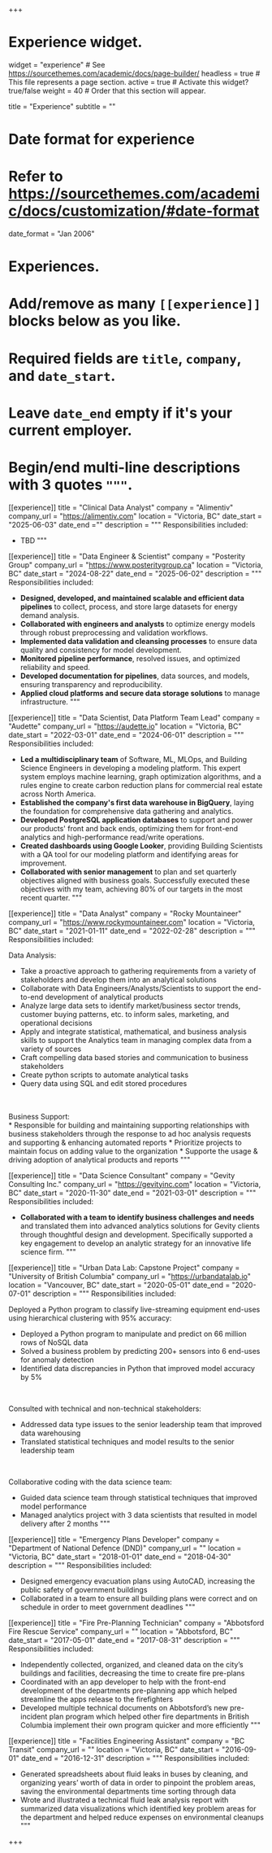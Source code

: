 +++
# Experience widget.
widget = "experience"  # See https://sourcethemes.com/academic/docs/page-builder/
headless = true  # This file represents a page section.
active = true  # Activate this widget? true/false
weight = 40  # Order that this section will appear.

title = "Experience"
subtitle = ""

# Date format for experience
#   Refer to https://sourcethemes.com/academic/docs/customization/#date-format
date_format = "Jan 2006"

# Experiences.
#   Add/remove as many `[[experience]]` blocks below as you like.
#   Required fields are `title`, `company`, and `date_start`.
#   Leave `date_end` empty if it's your current employer.
#   Begin/end multi-line descriptions with 3 quotes `"""`.


[[experience]]
  title = "Clinical Data Analyst"
  company = "Alimentiv"
  company_url = "https://alimentiv.com"
  location = "Victoria, BC"
  date_start = "2025-06-03"
  date_end =""
  description = """
  Responsibilities included:
  * TBD
  """

[[experience]]
  title = "Data Engineer & Scientist"
  company = "Posterity Group"
  company_url = "https://www.posteritygroup.ca"
  location = "Victoria, BC"
  date_start = "2024-08-22"
  date_end = "2025-06-02"
  description = """
  Responsibilities included:
  * **Designed, developed, and maintained scalable and efficient data pipelines** to collect, process, and store large datasets for energy demand analysis.
  * **Collaborated with engineers and analysts** to optimize energy models through robust preprocessing and validation workflows.
  * **Implemented data validation and cleansing processes** to ensure data quality and consistency for model development.
  * **Monitored pipeline performance**, resolved issues, and optimized reliability and speed.
  * **Developed documentation for pipelines**, data sources, and models, ensuring transparency and reproducibility.
  * **Applied cloud platforms and secure data storage solutions** to manage infrastructure.
  """

[[experience]]
  title = "Data Scientist, Data Platform Team Lead"
  company = "Audette"
  company_url = "https://audette.io"
  location = "Victoria, BC"
  date_start = "2022-03-01"
  date_end = "2024-06-01"
  description = """
  Responsibilities included:
  * **Led a multidisciplinary team** of Software, ML, MLOps, and Building Science Engineers in developing a modeling platform. This expert system employs machine learning, graph optimization algorithms, and a rules engine to create carbon reduction plans for commercial real estate across North America.
* **Established the company's first data warehouse in BigQuery**, laying the foundation for comprehensive data gathering and analytics.
* **Developed PostgreSQL application databases** to support and power our products' front and back ends, optimizing them for front-end analytics and high-performance read/write operations.
* **Created dashboards using Google Looker**, providing Building Scientists with a QA tool for our modeling platform and identifying areas for improvement.
* **Collaborated with senior management** to plan and set quarterly objectives aligned with business goals. Successfully executed these objectives with my team, achieving 80% of our targets in the most recent quarter.
  """

[[experience]]
  title = "Data Analyst"
  company = "Rocky Mountaineer"
  company_url = "https://www.rockymountaineer.com"
  location = "Victoria, BC"
  date_start = "2021-01-11"
  date_end = "2022-02-28"
  description = """
  Responsibilities included:
  
  Data Analysis: <br/>
  * Take a proactive approach to gathering requirements from a variety of stakeholders and develop them into an analytical solutions
  * Collaborate with Data Engineers/Analysts/Scientists to support the end-to-end development of analytical products 
  * Analyze large data sets to identify market/business sector trends, customer buying patterns, etc. to inform sales, marketing, and operational decisions
  * Apply and integrate statistical, mathematical, and business analysis skills to support the Analytics team in managing complex data from a variety of sources
  * Craft compelling data based stories and communication to business stakeholders
  * Create python scripts to automate analytical tasks
  * Query data using SQL and edit stored procedures
  <br/> 
  <br/>
 Business Support:
   <br/>
  * Responsible for building and maintaining supporting relationships with business stakeholders through the response to ad hoc analysis requests and supporting & enhancing automated reports
  * Prioritize projects to maintain focus on adding value to the organization
  * Supporte the usage & driving adoption of analytical products and reports
  """

[[experience]]
  title = "Data Science Consultant"
  company = "Gevity Consulting Inc."
  company_url = "https://gevityinc.com"
  location = "Victoria, BC"
  date_start = "2020-11-30"
  date_end = "2021-03-01"
  description = """
  Responsibilities included:
  * **Collaborated with a team to identify business challenges and needs** and translated them into advanced analytics solutions for Gevity clients through thoughtful design and development. Specifically supported a key engagement to develop an analytic strategy for an innovative life science firm.
  """

[[experience]]
  title = "Urban Data Lab: Capstone Project"
  company = "University of British Columbia"
  company_url = "https://urbandatalab.io"
  location = "Vancouver, BC"
  date_start = "2020-05-01"
  date_end = "2020-07-01"
  description = """
  Responsibilities included:
  
  Deployed a Python program to classify live-streaming equipment end-uses using hierarchical clustering with 95% accuracy: <br/>
  * Deployed a Python program to manipulate and predict on 66 million rows of NoSQL data
  * Solved a business problem by predicting 200+ sensors into 6 end-uses for anomaly detection
  * Identified data discrepancies in Python that improved model accuracy by 5%

  <br/>

  Consulted with technical and non-technical stakeholders: <br/>
  * Addressed data type issues to the senior leadership team that improved data warehousing 
  * Translated statistical techniques and model results to the senior leadership team 

  <br/>
  
  Collaborative coding with the data science team: <br/>
  * Guided data science team through statistical techniques that improved model performance
  * Managed analytics project with 3 data scientists that resulted in model delivery after 2 months
  """

[[experience]]
  title = "Emergency Plans Developer"
  company = "Department of National Defence (DND)"
  company_url = ""
  location = "Victoria, BC"
  date_start = "2018-01-01"
  date_end = "2018-04-30"
  description = """
  Responsibilities included:
  * Designed emergency evacuation plans using AutoCAD, increasing the public safety of government buildings
  * Collaborated in a team to ensure all building plans were correct and on schedule in order to meet government deadlines
  """


[[experience]]
  title = "Fire Pre-Planning Technician"
  company = "Abbotsford Fire Rescue Service"
  company_url = ""
  location = "Abbotsford, BC"
  date_start = "2017-05-01"
  date_end = "2017-08-31"
  description = """
  Responsibilities included:
  * Independently collected, organized, and cleaned data on the city’s buildings and facilities, decreasing the time to create fire pre-plans
  * Coordinated with an app developer to help with the front-end development of the departments pre-planning app which helped streamline the apps release to the firefighters
  * Developed multiple technical documents on Abbotsford’s new pre-incident plan program which helped other fire departments in British Columbia implement their own program quicker and more efficiently
  """
  


[[experience]]
  title = "Facilities Engineering Assistant"
  company = "BC Transit"
  company_url = ""
  location = "Victoria, BC"
  date_start = "2016-09-01"
  date_end = "2016-12-31"
  description = """
  Responsibilities included:
  * Generated spreadsheets about fluid leaks in buses by cleaning, and organizing years’ worth of data in order to pinpoint the problem areas, saving the environmental departments time sorting through data
  * Wrote and illustrated a technical fluid leak analysis report with summarized data visualizations which identified key problem areas for the department and helped reduce expenses on environmental cleanups
  """

+++
